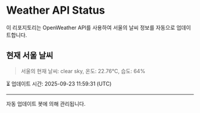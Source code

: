 
# Weather API Status

이 리포지토리는 OpenWeather API를 사용하여 서울의 날씨 정보를 자동으로 업데이트합니다.

## 현재 서울 날씨
> 서울의 현재 날씨: clear sky, 온도: 22.76°C, 습도: 64%

⏳ 업데이트 시간: 2025-09-23 11:59:31 (UTC)

---
자동 업데이트 봇에 의해 관리됩니다.
